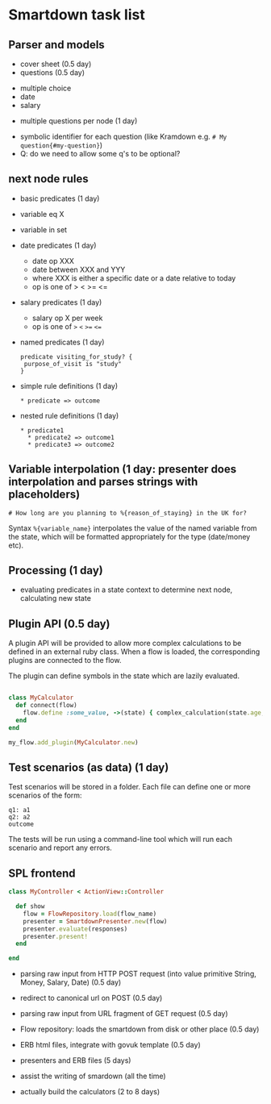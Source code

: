 # Smartdown task list

## Parser and models

* cover sheet (0.5 day)
* questions (0.5 day)
 - multiple choice
 - date
 - salary

* multiple questions per node (1 day)
 - symbolic identifier for each question (like Kramdown e.g. `# My question{#my-question}`)
 - Q: do we need to allow some q's to be optional?

## next node rules

* basic predicates (1 day)
 * variable eq X
 * variable in set
* date predicates (1 day)
  * date op XXX
  * date between XXX and YYY
  * where XXX is either a specific date or a date relative to today
  * op is one of > < >= <=
* salary predicates (1 day)
  * salary op X per week
  * op is one of `>` `<` `>=` `<=`
* named predicates (1 day)

  ```
  predicate visiting_for_study? {
   purpose_of_visit is "study"
  }
  ```
* simple rule definitions (1 day)

  `* predicate => outcome`

* nested rule definitions (1 day)

   ```
   * predicate1
     * predicate2 => outcome1
     * predicate3 => outcome2
   ```

## Variable interpolation (1 day: presenter does interpolation and parses strings with placeholders)

```
# How long are you planning to %{reason_of_staying} in the UK for?
```

Syntax `%{variable_name}` interpolates the value of the named variable from the state, which will be formatted appropriately for the type (date/money etc).

## Processing (1 day)

- evaluating predicates in a state context to determine next node, calculating new state

## Plugin API (0.5 day)

A plugin API will be provided to allow more complex calculations to be defined
in an external ruby class. When a flow is loaded, the corresponding plugins are connected to the flow.

The plugin can define symbols in the state which are lazily evaluated.

```ruby

class MyCalculator
  def connect(flow)
    flow.define :some_value, ->(state) { complex_calculation(state.age, state.payday, state.birthday) }
  end
end

my_flow.add_plugin(MyCalculator.new)

```

## Test scenarios (as data) (1 day)

Test scenarios will be stored in a folder. Each file can define one or more scenarios of the form:

```
q1: a1
q2: a2
outcome
```

The tests will be run using a command-line tool which will run each scenario and report any errors.

## SPL frontend

```ruby
class MyController < ActionView::Controller

  def show
    flow = FlowRepository.load(flow_name)
    presenter = SmartdownPresenter.new(flow)
    presenter.evaluate(responses)
    presenter.present!
  end

end
```

- parsing raw input from HTTP POST request (into value primitive String, Money, Salary, Date) (0.5 day)
- redirect to canonical url on POST (0.5 day)
- parsing raw input from URL fragment of GET request (0.5 day)
- Flow repository: loads the smartdown from disk or other place (0.5 day)
- ERB html files, integrate with govuk template (0.5 day)
- presenters and ERB files (5 days)

- assist the writing of smardown (all the time)
- actually build the calculators (2 to 8 days)
